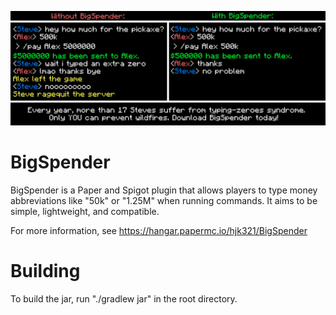 ![](https://github.com/hjk321/BigSpender/blob/main/contrived-scenario.png)

# BigSpender

BigSpender is a Paper and Spigot plugin that allows players to type money abbreviations like "50k" or "1.25M" when running commands. 
It aims to be simple, lightweight, and compatible.

For more information, see https://hangar.papermc.io/hjk321/BigSpender

# Building

To build the jar, run "./gradlew jar" in the root directory.
